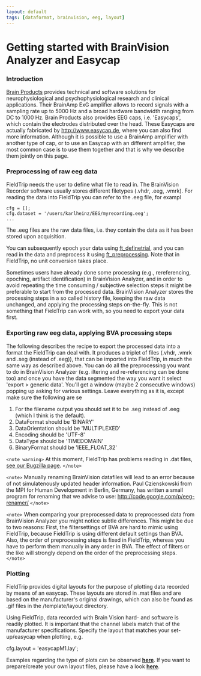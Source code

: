```yaml
---
layout: default
tags: [dataformat, brainvision, eeg, layout]
---
```


# Getting started with BrainVision Analyzer and Easycap

### Introduction

[Brain Products](http://www.brainproducts.com) provides technical and software solutions for neurophysiological and psychophysiological research and clinical applications. Their BrainAmp ExG amplifier allows to record signals with a sampling rate up to 5000 Hz and a broad hardware bandwidth ranging from DC to 1000 Hz. Brain Products also provides EEG caps, i.e. 'Easycaps', which contain the electrodes distributed over the head. These Easycaps are actually fabricated by http://www.easycap.de, where you can also find more information. Although it is possible to use a BrainAmp amplifier with another type of cap, or to use an Easycap with an different amplifier, the most common case is to use them together and that is why we describe them jointly on this page.

### Preprocessing of raw eeg data

FieldTrip needs the user to define what file to read in. The BrainVision Recorder software usually stores different filetypes (.vhdr, .eeg, .vmrk). For reading the data into FieldTrip you can refer to the .eeg file, for exampl

    cfg = [];
    cfg.dataset = '/users/karlheinz/EEG/myrecording.eeg';
    ...

The .eeg files are the raw data files, i.e. they contain the data as it has been stored upon acquisition. 

You can subsequently epoch your data using [ft_definetrial](/reference/ft_definetrial), and you can read in the data and preprocess it using [ft_preprocessing](/reference/ft_preprocessing). Note that in FieldTrip, no unit conversion takes place.

Sometimes users have already done some processing (e.g., rereferencing, epoching, artifact identification) in BrainVision Analyzer, and in order to avoid repeating the time consuming / subjective selection steps it might be preferable to start from the processed data. BrainVision Analyzer stores the processing steps in a so called history file, keeping the raw data unchanged, and applying the processing steps on-the-fly. This is not something that FieldTrip can work with, so you need to export your data first.

### Exporting raw eeg data, applying BVA processing steps

The following describes the recipe to export the processed data into a format the FieldTrip can deal with. It produces a triplet of files (.vhdr, .vmrk and .seg (instead of .eeg)), that can be imported into FieldTrip, in much the same way as described above. 
You can do all the preprocessing you want to do in BrainVision Analyzer (e.g. iltering and re-referencing can be done too) and once you have the data segmented the way you want it select 'export > generic data'.  You'll get a window (maybe 2 consecutive windows) popping up asking for various settings.  Leave everything as it is, except make sure the following are se

 1.  For the filename output you should set it to be .seg instead of .eeg (which I think is the default).
 2.  DataFormat should be 'BINARY'
 3.  DataOrientation should be 'MULTIPLEXED'
 4.  Encoding should be 'UTF-8'
 5.  DataType should be 'TIMEDOMAIN'
 6.  BinaryFormat should be 'IEEE_FLOAT_32'

`<note warning>`
 At this moment, FieldTrip has problems reading in .dat files, [see our Bugzilla page](http://bugzilla.fieldtriptoolbox.org/show_bug.cgi?id=1567).
`</note>`

`<note>`
Manually renaming BrainVision datafiles will lead to an error because of not simulatenously updated header information. Paul Czienskowski from the MPI for Human Development in Berlin, Germany, has written a small program for renaming that we advise to use:  http://code.google.com/p/eeg-renamer/
`</note>`

`<note>`
When comparing your preprocessed data to preprocessed data from BrainVision Analyzer you might notice subtle differences. This might be due to two reasons: First, the filtersettings of BVA are hard to mimic using FieldTrip, because FieldTrip is using different default settings than BVA. Also, the order of preprocessing steps is fixed in FieldTrip, whereas you have to perform them manually in any order in BVA. The effect of filters or the like will strongly depend on the order of the preprocessing steps.
`</note>`
 
### Plotting

FieldTrip provides digital layouts for the purpose of plotting data recorded by means of an easycap. These layouts are stored in .mat files and are based on the manufacturer's original drawings, which can also be found as .gif files in the /template/layout directory.

Using FieldTrip, data recorded with Brain Vision hard- and software is readily plotted. It is important that the channel labels match that of the manufacturer specifications. Specify the layout that matches your set-up/easycap when plotting, e.g.

   cfg.layout = 'easycapM1.lay';

Examples regarding the type of plots can be observed **[here](/tutorial/plotting)**. If you want to prepare/create your own layout files, please have a look **[here](/tutorial/layout)**. 

